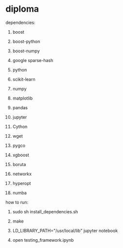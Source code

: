 # diploma

dependencies:

1) boost

2) boost-python

3) boost-numpy

4) google sparse-hash

5) python

6) scikit-learn

7) numpy

8) matplotlib

9) pandas

10) jupyter

11) Cython

12) wget

13) pygco

14) xgboost

15) boruta

16) networkx

17) hyperopt

18) numba

how to run:

1) sudo sh install_dependencies.sh

1) make

2) LD_LIBRARY_PATH="/usr/local/lib" jupyter notebook

3) open testing_framework.ipynb
